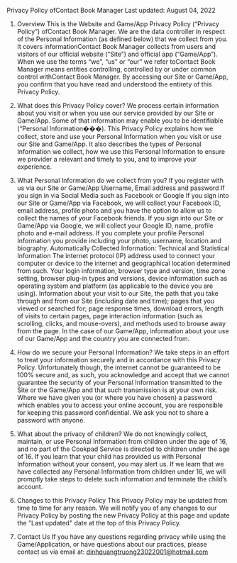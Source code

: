 Privacy Policy ofContact Book Manager
Last updated: August 04, 2022
1. Overview
This is the Website and Game/App Privacy Policy (“Privacy Policy”) ofContact Book Manager. We are the data controller in respect of the Personal Information (as defined below) that we collect from you. It covers informationContact Book Manager collects from users and visitors of our official website (“Site”) and official app (“Game/App”).
When we use the terms “we”, “us” or “our” we refer toContact Book Manager means entities controlling, controlled by or under common control withContact Book Manager.
By accessing our Site or Game/App, you confirm that you have read and understood the entirety of this Privacy Policy.
2. What does this Privacy Policy cover?
We process certain information about you visit or when you use our service provided by our Site or Game/App. Some of that information may enable you to be identifiable (“Personal Information���).
This Privacy Policy explains how we collect, store and use your Personal Information when you visit or use our Site and Game/App. It also describes the types of Personal Information we collect, how we use this Personal Information to ensure we provider a relevant and timely to you, and to improve your experience.
3. What Personal Information do we collect from you?
If you register with us via our Site or Game/App
Username, Email address and password
If you sign in via Social Media such as Facebook or Google
If you sign into our Site or Game/App via Facebook, we will collect your Facebook ID, email address, profile photo and you have the option to allow us to collect the names of your Facebook friends.
If you sign into our Site or Game/App via Google, we will collect your Google ID, name, profile photo and e-mail address.
If you complete your profile
Personal Information you provide including your photo, username, location and biography.
Automatically Collected Information: Technical and Statistical Information
The internet protocol (IP) address used to connect your computer or device to the internet and geographical location determined from such.
Your login information, browser type and version, time zone setting, browser plug-in types and versions, device information such as operating system and platform (as applicable to the device you are using).
Information about your visit to our Site, the path that you take through and from our Site (including date and time); pages that you viewed or searched for; page response times, download errors, length of visits to certain pages, page interaction information (such as scrolling, clicks, and mouse-overs), and methods used to browse away from the page.
In the case of our Game/App, information about your use of our Game/App and the country you are connected from.

4. How do we secure your Personal Information?
We take steps in an effort to treat your information securely and in accordance with this Privacy Policy. Unfortunately though, the internet cannot be guaranteed to be 100% secure and, as such, you acknowledge and accept that we cannot guarantee the security of your Personal Information transmitted to the Site or the Game/App and that such transmission is at your own risk.
Where we have given you (or where you have chosen) a password which enables you to access your online account, you are responsible for keeping this password confidential. We ask you not to share a password with anyone.
5. What about the privacy of children?
We do not knowingly collect, maintain, or use Personal Information from children under the age of 16, and no part of the Cookpad Service is directed to children under the age of 16. If you learn that your child has provided us with Personal Information without your consent, you may alert us. If we learn that we have collected any Personal Information from children under 16, we will promptly take steps to delete such information and terminate the child’s account.
6. Changes to this Privacy Policy
This Privacy Policy may be updated from time to time for any reason. We will notify you of any changes to our Privacy Policy by posting the new Privacy Policy at this page and update the "Last updated" date at the top of this Privacy Policy.
7. Contact Us
If you have any questions regarding privacy while using the Game/Application, or have questions about our practices, please contact us via email at: 
dinhquangtruong23022001@hotmail.com








